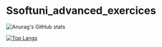 # Ssoftuni_advanced_exercices
![Anurag's GitHub stats](https://github-readme-stats.vercel.app/api?username=Mikeeyh&show_icons=true&theme=tokyonight)

[![Top Langs](https://github-readme-stats.vercel.app/api/top-langs/?username=Mikeeyh&layout=donut&card_width=300&theme=tokyonight)](https://github.com/anuraghazra/github-readme-stats)
